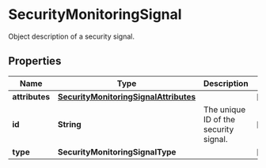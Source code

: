 

# SecurityMonitoringSignal

Object description of a security signal.
## Properties

Name | Type | Description | Notes
------------ | ------------- | ------------- | -------------
**attributes** | [**SecurityMonitoringSignalAttributes**](SecurityMonitoringSignalAttributes.md) |  |  [optional]
**id** | **String** | The unique ID of the security signal. |  [optional]
**type** | **SecurityMonitoringSignalType** |  |  [optional]



